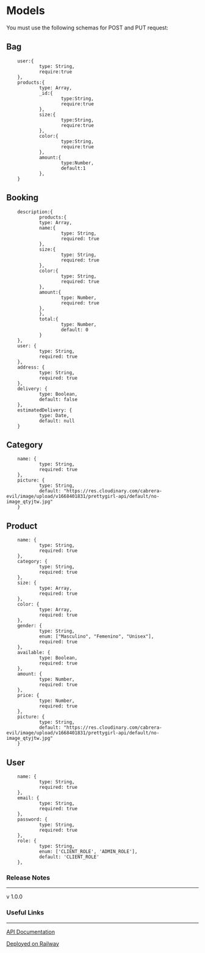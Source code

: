 # Models

You must use the following schemas for POST and PUT request:


Bag
-

        user:{
                type: String,
                require:true
        },
        products:{
                type: Array,
                _id:{
                        type:String,
                        require:true
                },
                size:{
                        type:String,
                        require:true
                },
                color:{
                        type:String,
                        require:true
                },
                amount:{
                        type:Number,
                        default:1
                },
        }

Booking
-

        description:{
                products:{
                type: Array,
                name:{
                        type: String,
                        required: true
                },
                size:{
                        type: String,
                        required: true
                },
                color:{
                        type: String,
                        required: true
                },
                amount:{
                        type: Number,
                        required: true
                },
                },
                total:{
                        type: Number,
                        default: 0
                }
        },
        user: {
                type: String,
                required: true
        },
        address: {
                type: String,
                required: true
        },
        delivery: {
                type: Boolean,
                default: false
        },
        estimatedDelivery: {
                type: Date,
                default: null
        }

Category
-

        name: {
                type: String,
                required: true
        },
        picture: {
                type: String,
                default: "https://res.cloudinary.com/cabrera-evil/image/upload/v1668401831/prettygirl-api/default/no-image_qtyjtw.jpg"
        }

Product
-

        name: {
                type: String,
                required: true
        },
        category: {
                type: String,
                required: true
        },
        size: {
                type: Array,
                required: true
        },
        color: {
                type: Array,
                required: true
        },
        gender: {
                type: String,
                enum: ["Masculino", "Femenino", "Unisex"],
                required: true
        },
        available: {
                type: Boolean,
                required: true
        },
        amount: {
                type: Number,
                required: true
        },
        price: {
                type: Number,
                required: true
        },
        picture: {
                type: String,
                default: "https://res.cloudinary.com/cabrera-evil/image/upload/v1668401831/prettygirl-api/default/no-image_qtyjtw.jpg"
        }

User
-

        name: {
                type: String,
                required: true
        },
        email: {
                type: String,
                required: true
        },
        password: {
                type: String,
                required: true
        },
        role: {
                type: String,
                enum: ['CLIENT_ROLE', 'ADMIN_ROLE'],
                default: 'CLIENT_ROLE'
        },

### Release Notes
-----------

v 1.0.0

### Useful Links
-----------

[API Documentation](https://documenter.getpostman.com/view/23770643/2s8YsxvWz1)

[Deployed on Railway](https://prettygirl-api-production.up.railway.app/)